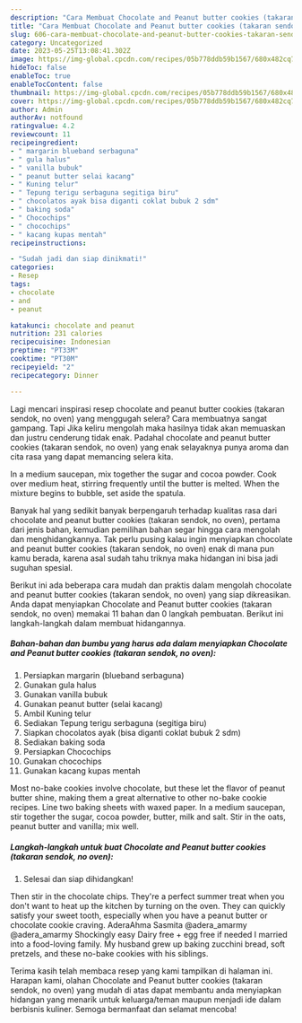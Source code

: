 ```yaml
---
description: "Cara Membuat Chocolate and Peanut butter cookies (takaran sendok, no oven) yang Enak}"
title: "Cara Membuat Chocolate and Peanut butter cookies (takaran sendok, no oven) yang Enak}"
slug: 606-cara-membuat-chocolate-and-peanut-butter-cookies-takaran-sendok-no-oven-yang-enak
category: Uncategorized
date: 2023-05-25T13:08:41.302Z
image: https://img-global.cpcdn.com/recipes/05b778ddb59b1567/680x482cq70/chocolate-and-peanut-butter-cookies-takaran-sendok-no-oven-foto-resep-utama.jpg
hideToc: false
enableToc: true
enableTocContent: false
thumbnail: https://img-global.cpcdn.com/recipes/05b778ddb59b1567/680x482cq70/chocolate-and-peanut-butter-cookies-takaran-sendok-no-oven-foto-resep-utama.jpg
cover: https://img-global.cpcdn.com/recipes/05b778ddb59b1567/680x482cq70/chocolate-and-peanut-butter-cookies-takaran-sendok-no-oven-foto-resep-utama.jpg
author: Admin
authorAv: notfound
ratingvalue: 4.2
reviewcount: 11
recipeingredient:
- " margarin blueband serbaguna"
- " gula halus"
- " vanilla bubuk"
- " peanut butter selai kacang"
- " Kuning telur"
- " Tepung terigu serbaguna segitiga biru"
- " chocolatos ayak bisa diganti coklat bubuk 2 sdm"
- " baking soda"
- " Chocochips"
- " chocochips"
- " kacang kupas mentah"
recipeinstructions:

- "Sudah jadi dan siap dinikmati!"
categories:
- Resep
tags:
- chocolate
- and
- peanut

katakunci: chocolate and peanut 
nutrition: 231 calories
recipecuisine: Indonesian
preptime: "PT33M"
cooktime: "PT30M"
recipeyield: "2"
recipecategory: Dinner

---
```



Lagi mencari inspirasi resep chocolate and peanut butter cookies (takaran sendok, no oven) yang menggugah selera? Cara membuatnya sangat gampang. Tapi Jika keliru mengolah maka hasilnya tidak akan memuaskan dan justru cenderung tidak enak. Padahal chocolate and peanut butter cookies (takaran sendok, no oven) yang enak selayaknya punya aroma dan cita rasa yang dapat memancing selera kita.


In a medium saucepan, mix together the sugar and cocoa powder. Cook over medium heat, stirring frequently until the butter is melted. When the mixture begins to bubble, set aside the spatula.

Banyak hal yang sedikit banyak berpengaruh terhadap kualitas rasa dari chocolate and peanut butter cookies (takaran sendok, no oven), pertama dari jenis bahan, kemudian pemilihan bahan segar hingga cara mengolah dan menghidangkannya. Tak perlu pusing kalau ingin menyiapkan chocolate and peanut butter cookies (takaran sendok, no oven) enak di mana pun kamu berada, karena asal sudah tahu triknya maka hidangan ini bisa jadi suguhan spesial.


Berikut ini ada beberapa cara mudah dan praktis dalam mengolah chocolate and peanut butter cookies (takaran sendok, no oven) yang siap dikreasikan. Anda dapat menyiapkan Chocolate and Peanut butter cookies (takaran sendok, no oven) memakai 11 bahan dan 0 langkah pembuatan. Berikut ini langkah-langkah dalam membuat hidangannya.

<!--inarticleads1-->

##### Bahan-bahan dan bumbu yang harus ada dalam menyiapkan Chocolate and Peanut butter cookies (takaran sendok, no oven):

1. Persiapkan  margarin (blueband serbaguna)
1. Gunakan  gula halus
1. Gunakan  vanilla bubuk
1. Gunakan  peanut butter (selai kacang)
1. Ambil  Kuning telur
1. Sediakan  Tepung terigu serbaguna (segitiga biru)
1. Siapkan  chocolatos ayak (bisa diganti coklat bubuk 2 sdm)
1. Sediakan  baking soda
1. Persiapkan  Chocochips
1. Gunakan  chocochips
1. Gunakan  kacang kupas mentah


Most no-bake cookies involve chocolate, but these let the flavor of peanut butter shine, making them a great alternative to other no-bake cookie recipes. Line two baking sheets with waxed paper. In a medium saucepan, stir together the sugar, cocoa powder, butter, milk and salt. Stir in the oats, peanut butter and vanilla; mix well. 

<!--inarticleads2-->

##### Langkah-langkah untuk buat Chocolate and Peanut butter cookies (takaran sendok, no oven):


1. Selesai dan siap dihidangkan!

Then stir in the chocolate chips. They&#39;re a perfect summer treat when you don&#39;t want to heat up the kitchen by turning on the oven. They can quickly satisfy your sweet tooth, especially when you have a peanut butter or chocolate cookie craving. AderaAhma Sasmita @adera_amarmy @adera_amarmy Shockingly easy Dairy free + egg free if needed I married into a food-loving family. My husband grew up baking zucchini bread, soft pretzels, and these no-bake cookies with his siblings. 

Terima kasih telah membaca resep yang kami tampilkan di halaman ini. Harapan kami, olahan Chocolate and Peanut butter cookies (takaran sendok, no oven) yang mudah di atas dapat membantu anda menyiapkan hidangan yang menarik untuk keluarga/teman maupun menjadi ide dalam berbisnis kuliner. Semoga bermanfaat dan selamat mencoba!
